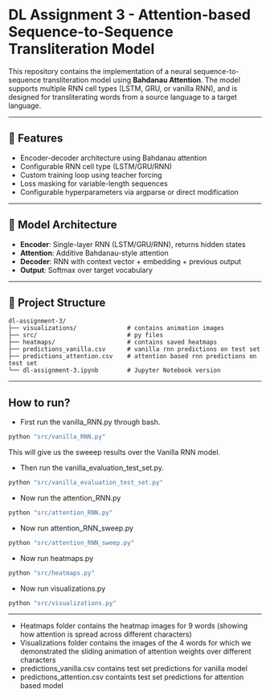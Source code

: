 # DL Assignment 3 - Attention-based Sequence-to-Sequence Transliteration Model

This repository contains the implementation of a neural sequence-to-sequence transliteration model using **Bahdanau Attention**. The model supports multiple RNN cell types (LSTM, GRU, or vanilla RNN), and is designed for transliterating words from a source language to a target language.

---

## 📌 Features

- Encoder-decoder architecture using Bahdanau attention
- Configurable RNN cell type (LSTM/GRU/RNN)
- Custom training loop using teacher forcing
- Loss masking for variable-length sequences
- Configurable hyperparameters via argparse or direct modification

---

## 🧠 Model Architecture

- **Encoder**: Single-layer RNN (LSTM/GRU/RNN), returns hidden states
- **Attention**: Additive Bahdanau-style attention
- **Decoder**: RNN with context vector + embedding + previous output
- **Output**: Softmax over target vocabulary

---
## 📁 Project Structure

```
dl-assignment-3/
├── visualizations/              # contains animation images
├── src/                         # py files
├── heatmaps/                    # contains saved heatmaps
├── predictions_vanilla.csv      # vanilla rnn predictions on test set
├── predictions_attention.csv    # attention based rnn predictions on test set                
└── dl-assignment-3.ipynb        # Jupyter Notebook version
```
---
## How to run?

- First run the vanilla_RNN.py through bash.
```bash
python "src/vanilla_RNN.py"
```
This will give us the sweeep results over the Vanilla RNN model.

- Then run the vanilla_evaluation_test_set.py.
```bash
python "src/vanilla_evaluation_test_set.py"
```

- Now run the attention_RNN.py

```bash
python "src/attention_RNN.py"
```

- Now run attention_RNN_sweep.py
```bash
python "src/attention_RNN_sweep.py"
```
- Now run heatmaps.py
```bash
python "src/heatmaps.py"
```
- Now run visualizations.py
```bash
python "src/visualizations.py"
```
---
- Heatmaps folder contains the heatmap images for 9 words (showing how attention is spread across different characters)
- Visualizations folder contains the images of the 4 words for which we demonstrated the sliding animation of attention weights over different characters
- predictions_vanilla.csv contains test set predictions for vanilla model
- predictions_attention.csv containts test set predictions for attention based model
